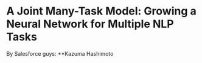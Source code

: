 # A Joint Many-Task Model: Growing a Neural Network for Multiple NLP Tasks

By Salesforce guys: **Kazuma Hashimoto
